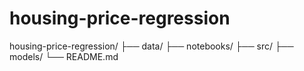 # housing-price-regression

housing-price-regression/
├── data/
├── notebooks/
├── src/
├── models/
└── README.md
